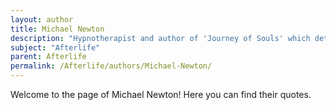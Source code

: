 ```yaml
---
layout: author
title: Michael Newton
description: "Hypnotherapist and author of 'Journey of Souls' which details claims about the interlife (the period between lives) based on hypnotherapy sessions."
subject: "Afterlife"
parent: Afterlife
permalink: /Afterlife/authors/Michael-Newton/
---
```


Welcome to the page of Michael Newton! Here you can find their quotes.
